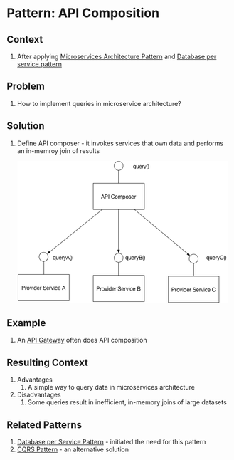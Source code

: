# Pattern: API Composition #
## Context ##
1. After applying [Microservices Architecture Pattern](https://microservices.io/patterns/microservices.html) and [Database per service pattern](https://microservices.io/patterns/data/database-per-service.html)

## Problem ##
1. How to implement queries in microservice architecture?

## Solution ##
1. Define API composer - it invokes services that own data and performs an in-memroy join of results

	![api_composition_example](api_composition_example.png)

## Example ##
1. An [API Gateway](https://microservices.io/patterns/apigateway.html) often does API composition

## Resulting Context ##
1. Advantages
	1. A simple way to query data in microservices architecture
2. Disadvantages
	1. Some queries result in inefficient, in-memory joins of large datasets

## Related Patterns ##
1. [Database per Service Pattern](https://microservices.io/patterns/data/database-per-service.html) - initiated the need for this pattern
2. [CQRS Pattern](https://microservices.io/patterns/data/cqrs.html) - an alternative solution